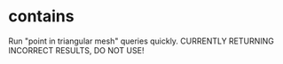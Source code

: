 # contains

Run "point in triangular mesh" queries quickly. CURRENTLY RETURNING INCORRECT RESULTS, DO NOT USE!

